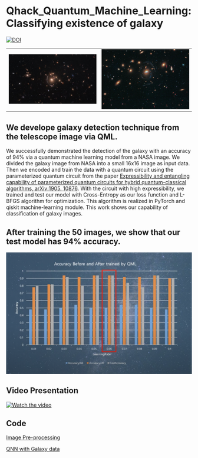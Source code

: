 

# Qhack_Quantum_Machine_Learning: Classifying existence of galaxy

[![DOI](https://zenodo.org/badge/468975373.svg)](https://zenodo.org/badge/latestdoi/468975373)

<table align="center">
    <tr>
        <td><img src="./qhack/nasa.jpg" width="500"></td>
        <td><img src="./qhack/nasa2.png" width="500"></td>
     </tr>
 </table>
 
## We develope galaxy detection technique from the telescope image via QML. 

We successfully demonstrated the detection of the galaxy with an accuracy of 94% via a quantum machine learning model from a NASA image. We divided the galaxy image from NASA into a small 16x16 image as input data. Then we encoded and train the data with a quantum circuit using the parameterized quantum circuit from the paper [Expressibility and entangling capability of parameterized quantum circuits for hybrid quantum-classical algorithms, arXiv:1905. 10876](https://arxiv.org/abs/1905.10876). With the circuit with high expressibility, we trained and test our model with Cross-Entropy as our loss function and L-BFGS algorithm for optimization. This algorithm is realized in PyTorch and qiskit machine-learning module. This work shows our capability of classification of galaxy images. 


## After training the 50 images, we show that our test model has 94% accuracy.

<td><img src="./qhack/Screen Shot 2022-02-25 at 3.55.50 PM.png" width="1000"></td>



## Video Presentation

[![Watch the video](https://img.youtube.com/vi/1wNSJAcfYjo/maxresdefault.jpg)](https://www.youtube.com/watch?v=SWmo46d4fkE)

## Code

[Image Pre-processing](https://github.com/BrightSky77/Qhack_Quantum_Machine_Learning/blob/main/qhack/CutImg.ipynb)

[QNN with Galaxy data](https://github.com/BrightSky77/Qhack_Quantum_Machine_Learning/blob/main/qhack/Notebooks/Image_QNN.ipynb)


